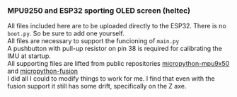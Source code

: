 ### MPU9250 and ESP32 sporting OLED screen (heltec)
All files included here are to be uploaded directly to the ESP32. There is no ``boot.py``. So be sure to add one yourself.<br />
All files are necessary to support the funcioning of ``main.py``<br />
A pushbutton with pull-up resistor on pin 38 is required for calibrating the IMU at startup.<br />
All supporting files are lifted from public repositories [micropython-mpu9x50](https://github.com/micropython-IMU/micropython-mpu9x50) and [micropython-fusion](https://github.com/micropython-IMU/micropython-fusion)<br />
I did all I could to modify things to work for me. I find that even with the fusion support it still has some drift, specifically on the Z axe.
